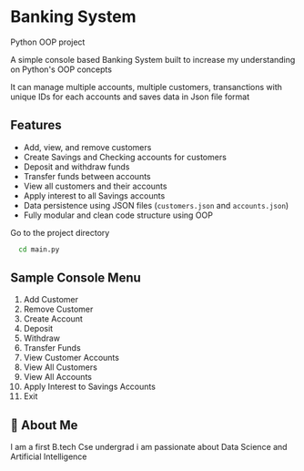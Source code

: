 
# Banking System

Python OOP project

A simple console based Banking System built to increase my understanding on Python's OOP concepts

It can manage multiple accounts, multiple customers, transanctions with unique IDs for each accounts and saves data in Json file format


## Features

- Add, view, and remove customers
- Create Savings and Checking accounts for customers
- Deposit and withdraw funds
- Transfer funds between accounts
- View all customers and their accounts
- Apply interest to all Savings accounts
- Data persistence using JSON files (`customers.json` and `accounts.json`)
- Fully modular and clean code structure using OOP



Go to the project directory

```bash
  cd main.py
```


## Sample Console Menu
1. Add Customer
2. Remove Customer
3. Create Account
4. Deposit
5. Withdraw
6. Transfer Funds
7. View Customer Accounts
8. View All Customers
9. View All Accounts
10. Apply Interest to Savings Accounts
11. Exit



## 🚀 About Me
I am a first B.tech Cse undergrad i am passionate about Data Science and Artificial Intelligence 



